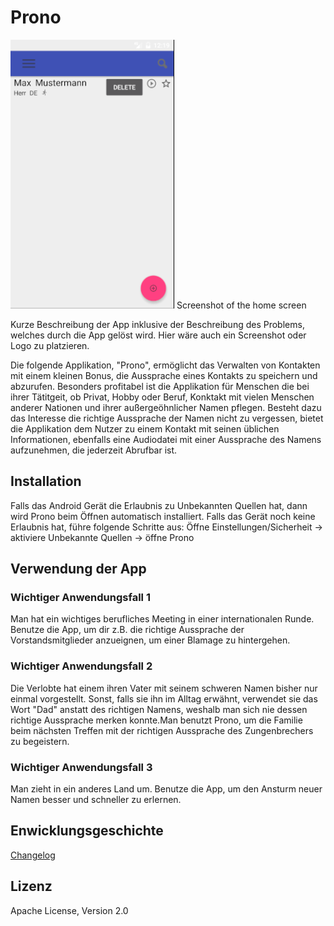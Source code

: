 # Prono 

![Screenshot of home screen](doc/images/SoPraAppHomeScreen.png)
Screenshot of the home screen

Kurze Beschreibung der App inklusive der Beschreibung des Problems, welches durch die App gelöst wird. Hier wäre auch ein Screenshot oder Logo zu platzieren.

Die folgende Applikation, "Prono", ermöglicht das Verwalten von Kontakten mit einem kleinen Bonus, die Aussprache eines Kontakts zu speichern und abzurufen.
Besonders profitabel ist die Applikation für Menschen die bei ihrer Tätitgeit, ob Privat, Hobby oder Beruf, Konktakt mit vielen Menschen anderer Nationen und ihrer außergeöhnlicher Namen pflegen. Besteht dazu das Interesse die richtige Aussprache der Namen nicht zu vergessen, bietet die Applikation dem Nutzer zu einem Kontakt mit seinen üblichen Informationen, ebenfalls eine Audiodatei mit einer Aussprache des Namens aufzunehmen, die jederzeit Abrufbar ist.

## Installation
Falls das Android Gerät die Erlaubnis zu Unbekannten Quellen hat, dann wird Prono beim Öffnen automatisch installiert.
Falls das Gerät noch keine Erlaubnis hat, führe folgende Schritte aus:
Öffne Einstellungen/Sicherheit -> aktiviere Unbekannte Quellen -> öffne Prono

## Verwendung der App


### Wichtiger Anwendungsfall 1
Man hat ein wichtiges berufliches Meeting in einer internationalen Runde. Benutze die App, um dir z.B. die richtige Aussprache der Vorstandsmitglieder anzueignen, um einer Blamage zu hintergehen.

### Wichtiger Anwendungsfall 2
Die Verlobte hat einem ihren Vater mit seinem schweren Namen bisher nur einmal vorgestellt. Sonst, falls sie ihn im Alltag erwähnt, verwendet sie das Wort "Dad" anstatt des richtigen Namens, weshalb man sich nie dessen richtige Aussprache merken konnte.Man benutzt Prono, um die Familie beim nächsten Treffen mit der richtigen Aussprache des Zungenbrechers zu begeistern.


### Wichtiger Anwendungsfall 3
Man zieht in ein anderes Land um. Benutze die App, um den Ansturm neuer Namen besser und schneller zu erlernen. 

## Enwicklungsgeschichte

[Changelog](CHANGELOG.md)

## Lizenz

Apache License, Version 2.0